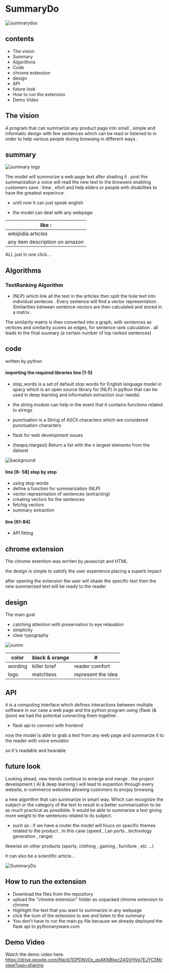 # SummaryDo 



![summarydos](https://user-images.githubusercontent.com/71225087/93237337-a390a500-f788-11ea-954f-a8b8f5b7b729.jpg)




## contents
* The vision
* Summary
* Algorithms 
* Code 
* chrome extension
* design 
* API 
* future look
* How to run the extension
* Demo Video

 

## The vision 


A program that can summarize any product page into small , simple and informatic design with few sentences which can be read or listened to 
in order to help various people during browsing in different ways . 


## summary 


![summary logo](https://user-images.githubusercontent.com/71225087/93217463-c6fc2580-f771-11ea-9a33-df3a6548c8e6.png)



The model will summsrize a web page text after shading it  . post the summarization a voice will read the new text to the browsers enabling 
customers  save : time , efort and help elders or people with disabilties to have the greatest experince .

*  until now it can just speak english 


*  the model can deal with any webpage:

| like : |
| ------------- |
| wikipidia articles    | 
| any item description on amazon    | 
 

ALL just in one click...  



## Algorithms 

 
### TextRanking Algorithm
 * (NLP)
which link all the text in the articles then split the hole text into individual senteces . 
Every sentence will find a vector representation . Similarities between sentence vectors are then calculated and stored in a matrix . 

The similarity matrix is then converted into a graph, with sentences as vertices and similarity scores as edges, for sentence rank calculation .
all leads to the final suumary (a certain number of top ranked sentences)


## code

written by python 



 
#### importing the required libraries line [1-5]


* stop_words is a set of default stop words for English language model in spacy which is 
an open source library for (NLP) in python that can be used in deep learning and information extraction (our needs) 

* the string module can help in the event that it contains functions related to strings  

* punctuation is a String of ASCII characters which are considered punctuation characters

* flask for web development issues

* (heapq.nlargest) Return a list with the n largest elements from the dataset




![background](https://user-images.githubusercontent.com/71225087/93233936-56123900-f784-11ea-9b56-937eb796e593.png)

#### line [8- 58] step by step 

* using stop words 
* define a function for summarization (NLP)
* vector represintation of sentences  (extracting)
* creating vectors for the sentences 
* fetchig vectors 
* summary extraction 

#### line [61-84]
* API fitting





## chrome extension 
The chrome extention was wrriten by javascript and HTML 

the design is simple to satisfy the user experience placing a superb impact 
 
after opening the extension the user will shade the specific text then the new summarized text will be ready to the reader 




## design
The main goal 
* catching attention with preservation to eye relaxation
* simplicity 
* clear typography




 ![summ](https://user-images.githubusercontent.com/71225087/93319473-91f6de00-f818-11ea-87f5-25347656a967.jpg)

color | black & orange | #
---|---|---
wording  | killer brief |reader comfort 
logo | matchless | represent the idea 


## API 

it is a computing interface which defines interactions between multiple software in our case a web page and the python program
 using (flask )& (json) we had the potential connecting them together . 

* flask api to connect with frontend   


now the model is able to grab a text from any web page and summarize it to the reader with  voice emulator


so it's readable and hearable    




## future look 

Looking ahead, new trends continue to emerge and merge .
the project development  ( AI & deep learning )  will lead to expantion through every website, e-commerce websites 
allowing customers to enojoy browsing  


a new algorithm that can summarize in smart way. Which can recognize the subject or the category of the text to result in a better summarization to be as much practical as possibble. It would be able to summarize a text giving more weight to the sentences related to its subject.

* such as :
 if we have a router the model will foucs on specific themes related to the product , in this case (speed , Lan ports ,  technology generation , range)

 likewise on other products (sports, clothing , gaming , furniture , etc ...)  
  
 it can also be a scientific article...



![SummaryDo](https://user-images.githubusercontent.com/71225087/93099323-8ee0de00-f6b0-11ea-9a38-010bbf37aca2.jpg)

## How to run the extension

- Download the files from the repository
- upload the "chrome extension" folder as unpacked chrome extension to chrome
- Highlight the text that you want to summarize in any webpage
- click the icon of the extension to see and listen to the summary
- You don't have to run the main.py file because we already deployed the flask api to pythonanyware.com

## Demo Video

Watch the demo video here.
https://drive.google.com/file/d/1DPDNV0x_qsAKNBlwz24GVHVq7EJYC5M/view?usp=sharing
